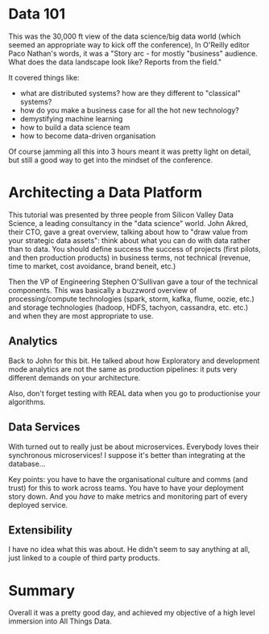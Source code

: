 # Data 101

This was the 30,000 ft view of the data science/big data world (which seemed an appropriate way to kick off the conference),  In O'Reilly editor Paco Nathan's words, it was a "Story arc - for mostly "business" audience. What does the data landscape look like? Reports from the field."

It covered things like:

- what are distributed systems? how are they different to "classical" systems?
- how do you make a business case for all the hot new technology?
- demystifying machine learning
- how to build a data science team
- how to become data-driven organisation

Of course jamming all this into 3 hours meant it was pretty light on detail, but still a good way to get into the mindset of the conference.

# Architecting a Data Platform

This tutorial was presented by three people from Silicon Valley Data Science, a leading consultancy in the "data science" world. John Akred, their CTO, gave a great overview, talking about how to "draw value from your strategic data assets": think about what you can do with data rather than to data. You should define success the success of projects (first pilots, and then production products) in business terms, not technical (revenue, time to market, cost avoidance, brand beneit, etc.)

Then the VP of Engineering Stephen O'Sullivan gave a tour of the technical components. This was basically a buzzword overview of processing/compute technologies (spark, storm, kafka, flume, oozie, etc.) and storage technologies (hadoop, HDFS, tachyon, cassandra, etc. etc.) and when they are most appropriate to use.

## Analytics

Back to John for this bit. He talked about how Exploratory and development mode analytics are not the same as production pipelines: it puts very different demands on your architecture.

Also, don't forget testing with REAL data when you go to productionise your algorithms.


## Data Services

With turned out to really just be about microservices. Everybody loves their synchronous microservices! I suppose it's better than integrating at the database...

Key points: you have to have the organisational culture and comms (and trust) for this to work across teams. You have to have your deployment story down. And you _have_ to make metrics and monitoring part of every deployed service.

## Extensibility

I have no idea what this was about. He didn't seem to say anything at all, just linked to a couple of third party products.

# Summary

Overall it was a pretty good day, and achieved my objective of a high level immersion into All Things Data.
